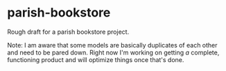 # parish-bookstore
Rough draft for a parish bookstore project.

Note: I am aware that some models are basically duplicates of each other and need to be pared down. Right now I'm working on getting *a* complete, functioning product and will optimize things once that's done.
